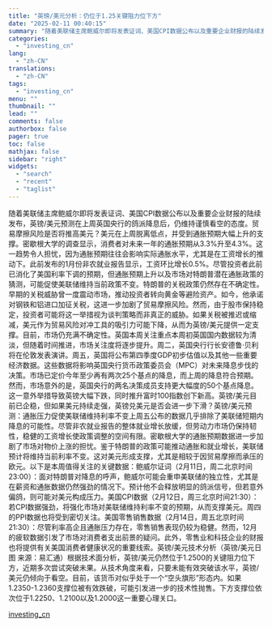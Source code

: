```yaml
---
title: "英镑/美元分析：仍位于1.25关键阻力位下方"
date: "2025-02-11 00:40:15"
summary: "随着美联储主席鲍威尔即将发表证词、美国CPI数据公布以及重要企业财报的陆续发布，英镑/美元预测在上周..."
categories:
  - "investing_cn"
lang:
  - "zh-CN"
translations:
  - "zh-CN"
tags:
  - "investing_cn"
menu: ""
thumbnail: ""
lead: ""
comments: false
authorbox: false
pager: true
toc: false
mathjax: false
sidebar: "right"
widgets:
  - "search"
  - "recent"
  - "taglist"
---
```


随着美联储主席鲍威尔即将发表证词、美国CPI数据公布以及重要企业财报的陆续发布，英镑/美元预测在上周英国央行的鸽派降息后，仍维持谨慎看空的态度。贸易摩擦风险是否将推高美元？美元在上周脱离低点，并受到通胀预期大幅上升的支撑。密歇根大学的调查显示，消费者对未来一年的通胀预期从3.3%升至4.3%。这一趋势令人担忧，因为通胀预期往往会影响实际通胀水平，尤其是在工资增长的推动下。此前发布的1月份非农就业报告显示，工资环比增长0.5%。尽管投资者此前已消化了美国利率下调的预期，但通胀预期上升以及市场对特朗普潜在通胀政策的猜测，可能促使美联储维持当前政策不变。特朗普的关税政策仍然存在不确定性。早期的关税威胁曾一度震动市场，推动投资者转向黄金等避险资产。如今，他承诺对钢铁和铝进口加征关税，这进一步加剧了贸易摩擦风险。然而，由于股市保持稳定，投资者可能将这一举措视为谈判策略而非真正的威胁。如果关税被推迟或缩减，美元作为贸易风险对冲工具的吸引力可能下降，从而为英镑/美元提供一定支撑。目前，市场仍充满不确定性。英国本周关注重点本周初英国国内数据较为清淡，但随着时间推进，市场关注度将逐步提升。周二，英国央行行长安德鲁·贝利将在伦敦发表演讲。周五，英国将公布第四季度GDP初步估值以及其他一些重要经济数据。这些数据将影响英国央行货币政策委员会（MPC）对未来降息步伐的决策。市场已定价今年至少再有两次25个基点的降息，而上周的降息符合预期。然而，市场意外的是，英国央行的两名决策成员支持更大幅度的50个基点降息。这一意外举措导致英镑大幅下跌，同时推升富时100指数创下新高。英镑/美元目前已企稳，但如果美元持续走强，英镑兑美元是否会进一步下滑？英镑/美元预测：通胀压力促使美联储维持利率不变上周五公布的数据几乎排除了美联储短期内降息的可能性。尽管非农就业报告的整体就业增长放缓，但劳动力市场仍保持韧性，稳健的工资增长使政策调整的空间有限。密歇根大学的通胀预期数据进一步加剧了市场对物价上涨的担忧。鉴于特朗普的政策可能推动通胀和就业增长，美联储预计将维持当前利率不变。这对美元形成支撑，尤其是相较于因贸易摩擦而承压的欧元。以下是本周值得关注的关键数据：鲍威尔证词（2月11日，周二北京时间23:00）：面对特朗普对降息的呼声，鲍威尔可能会重申美联储的独立性，尤其是在薪资和通胀数据仍然强劲的情况下。预计他不会释放明显的鸽派信号，但若意外偏鸽，则可能对美元构成压力。美国CPI数据（2月12日，周三北京时间21:30）：若CPI数据强劲，将强化市场对美联储维持利率不变的预期，从而支撑美元。周四的PPI数据也将受到密切关注。美国零售销售数据（2月14日，周五北京时间21:30）：尽管利率高企且通胀压力存在，零售销售表现仍较为稳健。然而，12月的疲软数据引发了市场对消费者支出前景的疑问。此外，零售业和科技企业的财报也将提供有关美国消费者健康状况的重要线索。英镑/美元技术分析（英镑/美元日图 来源：易汇通）根据技术面分析，英镑/美元仍然位于1.2500的关键阻力位下方，近期多次尝试突破未果。从技术角度来看，只要未能有效突破该水平，英镑/美元仍倾向于看空。目前，该货币对似乎处于一个“空头旗形”形态内。如果1.2350-1.2360支撑位被有效跌破，可能引发进一步的技术性抛售。下方支撑位依次位于1.2250、1.2100以及1.2000这一重要心理关口。

[investing_cn](https://cn.investing.com/news/forex-news/article-2664816)
